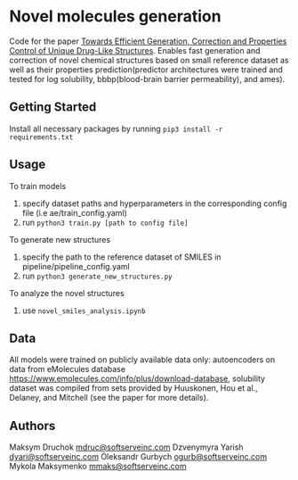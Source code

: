 # Novel molecules generation

Code for the paper [Towards Efficient Generation, Correction and Properties Control of Unique Drug-Like Structures](https://chemrxiv.org/articles/Towards_Efficient_Generation_Correction_and_Properties_Control_of_Unique_Drug-like_Structures/9941858).
Enables fast generation and correction of novel chemical structures based on small reference dataset as well as
their properties prediction(predictor architectures were trained and tested for log solubility, bbbp(blood-brain barrier permeability), and ames).

## Getting Started

Install all necessary packages by running ``` pip3 install -r requirements.txt ```

## Usage

To train models

1. specify dataset paths and hyperparameters in the corresponding config file (i.e ae/train_config.yaml)
2. run ```python3 train.py [path to config file] ```

To generate new structures

1. specify the path to the reference dataset of SMILES in pipeline/pipeline_config.yaml
2. run ```python3 generate_new_structures.py```

To analyze the novel structures

1. use ```novel_smiles_analysis.ipynb```

## Data

All models were trained on publicly available data only: autoencoders on data from eMolecules database https://www.emolecules.com/info/plus/download-database, solubility dataset was compiled from sets provided by Huuskonen, Hou et al., Delaney, and Mitchell (see the paper for more details). 

## Authors
Maksym Druchok mdruc@softserveinc.com
Dzvenymyra Yarish dyari@softserveinc.com
Oleksandr Gurbych ogurb@softserveinc.com
Mykola Maksymenko mmaks@softserveinc.com
